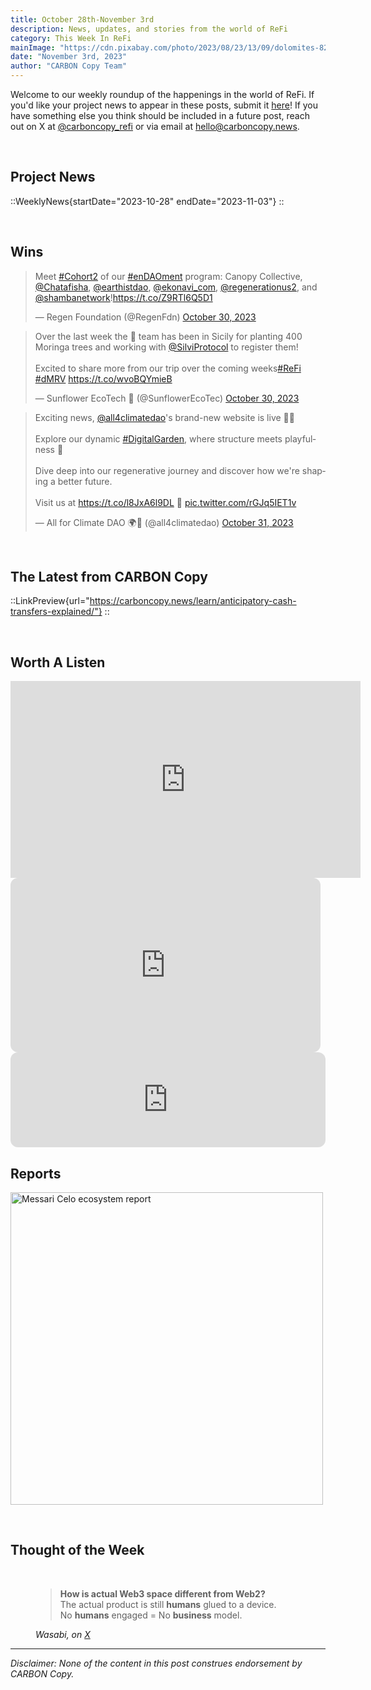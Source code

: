 ```yaml
---
title: October 28th-November 3rd
description: News, updates, and stories from the world of ReFi
category: This Week In ReFi
mainImage: "https://cdn.pixabay.com/photo/2023/08/23/13/09/dolomites-8208541_1280.jpg"
date: "November 3rd, 2023"
author: "CARBON Copy Team"
---
```


Welcome to our weekly roundup of the happenings in the world of ReFi. If you'd like your project news to appear in these posts, submit it [here](https://baserow.io/form/Bvg1VhbZvYjYDyylflMoYvqPA7Gogg1GDeTjzO8ku-o)! If you have something else you think should be included in a future post, reach out on X at [@carboncopy_refi](https://x.com/carboncopy_refi) or via email at hello@carboncopy.news.

<br>

## Project News

::WeeklyNews{startDate="2023-10-28" endDate="2023-11-03"}
::

<br>

## Wins

<blockquote class="twitter-tweet"><p lang="en" dir="ltr">Meet <a href="https://twitter.com/hashtag/Cohort2?src=hash&amp;ref_src=twsrc%5Etfw">#Cohort2</a> of our <a href="https://twitter.com/hashtag/enDAOment?src=hash&amp;ref_src=twsrc%5Etfw">#enDAOment</a> program: Canopy Collective, <a href="https://twitter.com/Chatafisha?ref_src=twsrc%5Etfw">@Chatafisha</a>, <a href="https://twitter.com/earthistdao?ref_src=twsrc%5Etfw">@earthistdao</a>, <a href="https://twitter.com/ekonavi_com?ref_src=twsrc%5Etfw">@ekonavi_com</a>, <a href="https://twitter.com/regenerationus2?ref_src=twsrc%5Etfw">@regenerationus2</a>, and <a href="https://twitter.com/shambanetwork?ref_src=twsrc%5Etfw">@shambanetwork</a>!<a href="https://t.co/Z9RTl6Q5D1">https://t.co/Z9RTl6Q5D1</a></p>&mdash; Regen Foundation (@RegenFdn) <a href="https://twitter.com/RegenFdn/status/1719014170371444792?ref_src=twsrc%5Etfw">October 30, 2023</a></blockquote>

<blockquote class="twitter-tweet"><p lang="en" dir="ltr">Over the last week the 🌻 team has been in Sicily for planting 400 Moringa trees and working with <a href="https://twitter.com/SilviProtocol?ref_src=twsrc%5Etfw">@SilviProtocol</a> to register them!<br><br>Excited to share more from our trip over the coming weeks<a href="https://twitter.com/hashtag/ReFi?src=hash&amp;ref_src=twsrc%5Etfw">#ReFi</a> <a href="https://twitter.com/hashtag/dMRV?src=hash&amp;ref_src=twsrc%5Etfw">#dMRV</a> <a href="https://t.co/wvoBQYmieB">https://t.co/wvoBQYmieB</a></p>&mdash; Sunflower EcoTech 🌻 (@SunflowerEcoTec) <a href="https://twitter.com/SunflowerEcoTec/status/1719013066094891118?ref_src=twsrc%5Etfw">October 30, 2023</a></blockquote>


<blockquote class="twitter-tweet"><p lang="en" dir="ltr">Exciting news, <a href="https://twitter.com/all4climatedao?ref_src=twsrc%5Etfw">@all4climatedao</a>&#39;s brand-new website is live 🎊🥳<br><br>Explore our dynamic <a href="https://twitter.com/hashtag/DigitalGarden?src=hash&amp;ref_src=twsrc%5Etfw">#DigitalGarden</a>, where structure meets playfulness 👀 <br><br>Dive deep into our regenerative journey and discover how we&#39;re shaping a better future. <br><br>Visit us at <a href="https://t.co/l8JxA6l9DL">https://t.co/l8JxA6l9DL</a> 💚 <a href="https://t.co/rGJq5IET1v">pic.twitter.com/rGJq5IET1v</a></p>&mdash; All for Climate DAO 🌍🌱 (@all4climatedao) <a href="https://twitter.com/all4climatedao/status/1719316536278811097?ref_src=twsrc%5Etfw">October 31, 2023</a></blockquote>

<br>

## The Latest from CARBON Copy

::LinkPreview{url="https://carboncopy.news/learn/anticipatory-cash-transfers-explained/"}
::

<br>

## Worth A Listen

<iframe width="560" height="315" src="https://www.youtube.com/embed/FZl6N4Lv-9Q?si=5zAu_zVzwEz45pAo" title="YouTube video player" frameborder="0" allow="accelerometer; autoplay; clipboard-write; encrypted-media; gyroscope; picture-in-picture; web-share" allowfullscreen></iframe>

<br>

<iframe style="border-radius:12px" src="https://open.spotify.com/embed/episode/40YjEi7re7ukf3GOPXGeFr/video?utm_source=generator" width="496" height="279" frameBorder="0" allowfullscreen="" allow="autoplay; clipboard-write; encrypted-media; fullscreen; picture-in-picture" loading="lazy"></iframe>

<br>

<iframe style="border-radius:12px" src="https://open.spotify.com/embed/episode/1ogfl3xtqOynA9nHck6IwP?utm_source=generator&theme=0" width="100%" height="152" frameBorder="0" allowfullscreen="" allow="autoplay; clipboard-write; encrypted-media; fullscreen; picture-in-picture" loading="lazy"></iframe>

<br>

## Reports

<a href="https://messari.io/project/celo/quarterly-reports/q3-2023" target="_blank"><img src="https://pbs.twimg.com/card_img/1719771706599063553/7Ytd1-qi?format=jpg&name=medium" alt="Messari Celo ecosystem report" style="width: 500px !important;" /></a>

<br>

## Thought of the Week

<br>

<figure class="text-center mb-5">
  <blockquote class="blockquote">
    <span><strong>How is actual Web3 space different from Web2?</strong><br>The actual product is still <strong>humans</strong> glued to a device.<br>No <strong>humans</strong> engaged = No <strong>business</strong> model.</span>
  </blockquote>
  <figcaption class="blockquote-footer">
    <cite title="Wasabi">Wasabi, on <a href="https://x.com/WasabiNetwork/status/1719353997520236906" target="_blank">X</a></cite>
  </figcaption>
</figure>

***

*Disclaimer: None of the content in this post construes endorsement by CARBON Copy.*  
